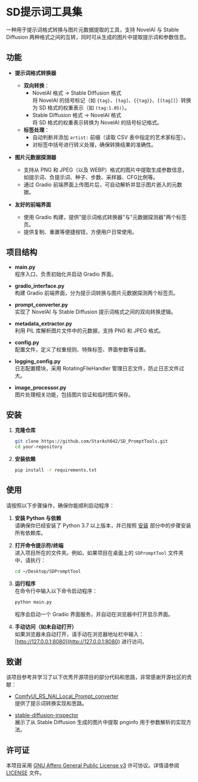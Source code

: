 # SD提示词工具集

一种用于提示词格式转换与图片元数据提取的工具，支持 NovelAI 与 Stable Diffusion 两种格式之间的互转，同时可从生成的图片中提取提示词和参数信息。

## 功能

- **提示词格式转换器**  
  - **双向转换**：  
    - NovelAI 格式 → Stable Diffusion 格式  
      将 NovelAI 的括号标记（如 `{tag}`、`[tag]`、`{{tag}}`、`[[tag]]`）转换为 SD 格式的权重表示（如 `(tag:1.05)`）。
    - Stable Diffusion 格式 → NovelAI 格式  
      将 SD 格式的权重表示转换为 NovelAI 的括号标记格式。
  - **标签处理**：  
    - 自动判断并添加 `artist:` 前缀（读取 CSV 表中指定的艺术家标签）。
    - 对标签中括号进行转义处理，确保转换结果的准确性。
    
- **图片元数据探测器**  
  - 支持从 PNG 和 JPEG（以及 WEBP）格式的图片中提取生成参数信息，如提示词、负提示词、种子、步数、采样器、CFG比例等。
  - 通过 Gradio 前端界面上传图片后，可自动解析并显示图片嵌入的元数据。

- **友好的前端界面**  
  - 使用 Gradio 构建，提供"提示词格式转换器"与"元数据探测器"两个标签页。
  - 提供复制、重置等便捷按钮，方便用户日常使用。

## 项目结构

- **main.py**  
  程序入口，负责初始化并启动 Gradio 界面。

- **gradio_interface.py**  
  构建 Gradio 前端界面，分为提示词转换与图片元数据探测两个标签页。

- **prompt_converter.py**  
  实现了 NovelAI 与 Stable Diffusion 提示词格式之间的双向转换逻辑。

- **metadata_extractor.py**  
  利用 PIL 库解析图片文件中的元数据，支持 PNG 和 JPEG 格式。

- **config.py**  
  配置文件，定义了权重规则、特殊标签、界面参数等设置。

- **logging_config.py**  
  日志配置模块，采用 RotatingFileHandler 管理日志文件，防止日志文件过大。

- **image_processor.py**  
  图片处理相关功能，包括图片验证和临时图片保存。

## 安装

1. **克隆仓库**

   ```bash
   git clone https://github.com/StarAsh042/SD_PromptTools.git
   cd your-repository
   ```

2. **安装依赖**

   ```bash
   pip install -r requirements.txt
   ```

## 使用

请按照以下步骤操作，确保你能顺利启动程序：

1. **安装 Python 与依赖**  
   请确保你已经安装了 Python 3.7 以上版本，并已按照 [安装](#安装) 部分中的步骤安装所有依赖库。

2. **打开命令提示符/终端**  
   进入项目所在的文件夹。例如，如果项目在桌面上的 `SDPromptTool` 文件夹中，请执行：
   ```bash
   cd ~/Desktop/SDPromptTool
   ```

3. **运行程序**  
   在命令行中输入以下命令启动程序：
   ```bash
   python main.py
   ```
   程序会启动一个 Gradio 界面服务，并自动在浏览器中打开显示界面。

4. **手动访问（如未自动打开）**  
   如果浏览器未自动打开，请手动在浏览器地址栏中输入：[http://127.0.0.1:8080](http://127.0.0.1:8080) 进行访问。



## 致谢

该项目参考并学习了以下优秀开源项目的部分代码和思路，非常感谢开源社区的贡献：

- [ComfyUI_RS_NAI_Local_Prompt_converter](https://github.com/raspie10032/ComfyUI_RS_NAI_Local_Prompt_converter)  
  提供了提示词转换实现和思路。

- [stable-diffusion-inspector](https://github.com/Akegarasu/stable-diffusion-inspector)  
  展示了从 Stable Diffusion 生成的图片中提取 pnginfo 用于参数解析的实现方法。

## 许可证

本项目采用 [GNU Affero General Public License v3](https://www.gnu.org/licenses/agpl-3.0.html) 许可协议。详情请参阅 [LICENSE](./LICENSE) 文件。

